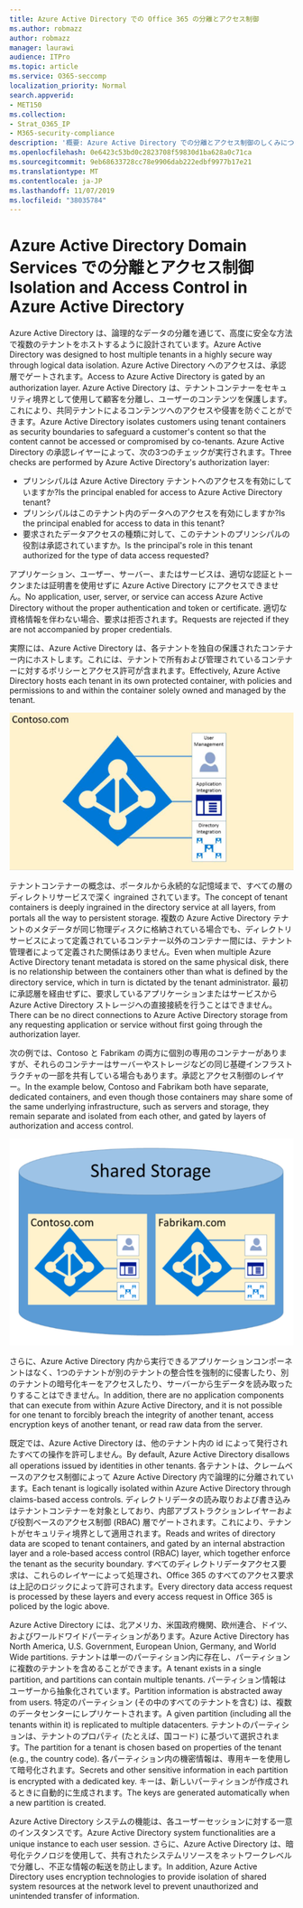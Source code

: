 ```yaml
---
title: Azure Active Directory での Office 365 の分離とアクセス制御
ms.author: robmazz
author: robmazz
manager: laurawi
audience: ITPro
ms.topic: article
ms.service: O365-seccomp
localization_priority: Normal
search.appverid:
- MET150
ms.collection:
- Strat_O365_IP
- M365-security-compliance
description: '概要: Azure Active Directory での分離とアクセス制御のしくみについて説明します。'
ms.openlocfilehash: 0e6423c53bd0c2823708f59830d1ba628a0c71ca
ms.sourcegitcommit: 9eb68633728cc78e9906dab222edbf9977b17e21
ms.translationtype: MT
ms.contentlocale: ja-JP
ms.lasthandoff: 11/07/2019
ms.locfileid: "38035784"
---
```

# <a name="isolation-and-access-control-in-azure-active-directory"></a><span data-ttu-id="42629-103">Azure Active Directory Domain Services での分離とアクセス制御</span><span class="sxs-lookup"><span data-stu-id="42629-103">Isolation and Access Control in Azure Active Directory</span></span>

<span data-ttu-id="42629-104">Azure Active Directory は、論理的なデータの分離を通じて、高度に安全な方法で複数のテナントをホストするように設計されています。</span><span class="sxs-lookup"><span data-stu-id="42629-104">Azure Active Directory was designed to host multiple tenants in a highly secure way through logical data isolation.</span></span> <span data-ttu-id="42629-105">Azure Active Directory へのアクセスは、承認層でゲートされます。</span><span class="sxs-lookup"><span data-stu-id="42629-105">Access to Azure Active Directory is gated by an authorization layer.</span></span> <span data-ttu-id="42629-106">Azure Active Directory は、テナントコンテナーをセキュリティ境界として使用して顧客を分離し、ユーザーのコンテンツを保護します。これにより、共同テナントによるコンテンツへのアクセスや侵害を防ぐことができます。</span><span class="sxs-lookup"><span data-stu-id="42629-106">Azure Active Directory isolates customers using tenant containers as security boundaries to safeguard a customer's content so that the content cannot be accessed or compromised by co-tenants.</span></span> <span data-ttu-id="42629-107">Azure Active Directory の承認レイヤーによって、次の3つのチェックが実行されます。</span><span class="sxs-lookup"><span data-stu-id="42629-107">Three checks are performed by Azure Active Directory's authorization layer:</span></span>

- <span data-ttu-id="42629-108">プリンシパルは Azure Active Directory テナントへのアクセスを有効にしていますか?</span><span class="sxs-lookup"><span data-stu-id="42629-108">Is the principal enabled for access to Azure Active Directory tenant?</span></span>
- <span data-ttu-id="42629-109">プリンシパルはこのテナント内のデータへのアクセスを有効にしますか?</span><span class="sxs-lookup"><span data-stu-id="42629-109">Is the principal enabled for access to data in this tenant?</span></span>
- <span data-ttu-id="42629-110">要求されたデータアクセスの種類に対して、このテナントのプリンシパルの役割は承認されていますか。</span><span class="sxs-lookup"><span data-stu-id="42629-110">Is the principal's role in this tenant authorized for the type of data access requested?</span></span>

<span data-ttu-id="42629-111">アプリケーション、ユーザー、サーバー、またはサービスは、適切な認証とトークンまたは証明書を使用せずに Azure Active Directory にアクセスできません。</span><span class="sxs-lookup"><span data-stu-id="42629-111">No application, user, server, or service can access Azure Active Directory without the proper authentication and token or certificate.</span></span> <span data-ttu-id="42629-112">適切な資格情報を伴わない場合、要求は拒否されます。</span><span class="sxs-lookup"><span data-stu-id="42629-112">Requests are rejected if they are not accompanied by proper credentials.</span></span>

<span data-ttu-id="42629-113">実際には、Azure Active Directory は、各テナントを独自の保護されたコンテナー内にホストします。これには、テナントで所有および管理されているコンテナーに対するポリシーとアクセス許可が含まれます。</span><span class="sxs-lookup"><span data-stu-id="42629-113">Effectively, Azure Active Directory hosts each tenant in its own protected container, with policies and permissions to and within the container solely owned and managed by the tenant.</span></span>
 
![Azure コンテナー](media/office-365-isolation-azure-container.png)

<span data-ttu-id="42629-115">テナントコンテナーの概念は、ポータルから永続的な記憶域まで、すべての層のディレクトリサービスで深く ingrained されています。</span><span class="sxs-lookup"><span data-stu-id="42629-115">The concept of tenant containers is deeply ingrained in the directory service at all layers, from portals all the way to persistent storage.</span></span> <span data-ttu-id="42629-116">複数の Azure Active Directory テナントのメタデータが同じ物理ディスクに格納されている場合でも、ディレクトリサービスによって定義されているコンテナー以外のコンテナー間には、テナント管理者によって定義された関係はありません。</span><span class="sxs-lookup"><span data-stu-id="42629-116">Even when multiple Azure Active Directory tenant metadata is stored on the same physical disk, there is no relationship between the containers other than what is defined by the directory service, which in turn is dictated by the tenant administrator.</span></span> <span data-ttu-id="42629-117">最初に承認層を経由せずに、要求しているアプリケーションまたはサービスから Azure Active Directory ストレージへの直接接続を行うことはできません。</span><span class="sxs-lookup"><span data-stu-id="42629-117">There can be no direct connections to Azure Active Directory storage from any requesting application or service without first going through the authorization layer.</span></span>

<span data-ttu-id="42629-118">次の例では、Contoso と Fabrikam の両方に個別の専用のコンテナーがありますが、それらのコンテナーはサーバーやストレージなどの同じ基礎インフラストラクチャの一部を共有している場合もあります。承認とアクセス制御のレイヤー。</span><span class="sxs-lookup"><span data-stu-id="42629-118">In the example below, Contoso and Fabrikam both have separate, dedicated containers, and even though those containers may share some of the same underlying infrastructure, such as servers and storage, they remain separate and isolated from each other, and gated by layers of authorization and access control.</span></span>
 
![Azure 専用コンテナー](media/office-365-isolation-azure-dedicated-containers.png)

<span data-ttu-id="42629-120">さらに、Azure Active Directory 内から実行できるアプリケーションコンポーネントはなく、1つのテナントが別のテナントの整合性を強制的に侵害したり、別のテナントの暗号化キーをアクセスしたり、サーバーから生データを読み取ったりすることはできません。</span><span class="sxs-lookup"><span data-stu-id="42629-120">In addition, there are no application components that can execute from within Azure Active Directory, and it is not possible for one tenant to forcibly breach the integrity of another tenant, access encryption keys of another tenant, or read raw data from the server.</span></span>

<span data-ttu-id="42629-121">既定では、Azure Active Directory は、他のテナント内の id によって発行されたすべての操作を許可しません。</span><span class="sxs-lookup"><span data-stu-id="42629-121">By default, Azure Active Directory disallows all operations issued by identities in other tenants.</span></span> <span data-ttu-id="42629-122">各テナントは、クレームベースのアクセス制御によって Azure Active Directory 内で論理的に分離されています。</span><span class="sxs-lookup"><span data-stu-id="42629-122">Each tenant is logically isolated within Azure Active Directory through claims-based access controls.</span></span> <span data-ttu-id="42629-123">ディレクトリデータの読み取りおよび書き込みはテナントコンテナーを対象としており、内部アブストラクションレイヤーおよび役割ベースのアクセス制御 (RBAC) 層でゲートされます。これにより、テナントがセキュリティ境界として適用されます。</span><span class="sxs-lookup"><span data-stu-id="42629-123">Reads and writes of directory data are scoped to tenant containers, and gated by an internal abstraction layer and a role-based access control (RBAC) layer, which together enforce the tenant as the security boundary.</span></span> <span data-ttu-id="42629-124">すべてのディレクトリデータアクセス要求は、これらのレイヤーによって処理され、Office 365 のすべてのアクセス要求は上記のロジックによって許可されます。</span><span class="sxs-lookup"><span data-stu-id="42629-124">Every directory data access request is processed by these layers and every access request in Office 365 is policed by the logic above.</span></span>

<span data-ttu-id="42629-125">Azure Active Directory には、北アメリカ、米国政府機関、欧州連合、ドイツ、およびワールドワイドパーティションがあります。</span><span class="sxs-lookup"><span data-stu-id="42629-125">Azure Active Directory has North America, U.S. Government, European Union, Germany, and World Wide partitions.</span></span> <span data-ttu-id="42629-126">テナントは単一のパーティション内に存在し、パーティションに複数のテナントを含めることができます。</span><span class="sxs-lookup"><span data-stu-id="42629-126">A tenant exists in a single partition, and partitions can contain multiple tenants.</span></span> <span data-ttu-id="42629-127">パーティション情報はユーザーから抽象化されています。</span><span class="sxs-lookup"><span data-stu-id="42629-127">Partition information is abstracted away from users.</span></span> <span data-ttu-id="42629-128">特定のパーティション (その中のすべてのテナントを含む) は、複数のデータセンターにレプリケートされます。</span><span class="sxs-lookup"><span data-stu-id="42629-128">A given partition (including all the tenants within it) is replicated to multiple datacenters.</span></span> <span data-ttu-id="42629-129">テナントのパーティションは、テナントのプロパティ (たとえば、国コード) に基づいて選択されます。</span><span class="sxs-lookup"><span data-stu-id="42629-129">The partition for a tenant is chosen based on properties of the tenant (e.g., the country code).</span></span> <span data-ttu-id="42629-130">各パーティション内の機密情報は、専用キーを使用して暗号化されます。</span><span class="sxs-lookup"><span data-stu-id="42629-130">Secrets and other sensitive information in each partition is encrypted with a dedicated key.</span></span> <span data-ttu-id="42629-131">キーは、新しいパーティションが作成されるときに自動的に生成されます。</span><span class="sxs-lookup"><span data-stu-id="42629-131">The keys are generated automatically when a new partition is created.</span></span>

<span data-ttu-id="42629-132">Azure Active Directory システムの機能は、各ユーザーセッションに対する一意のインスタンスです。</span><span class="sxs-lookup"><span data-stu-id="42629-132">Azure Active Directory system functionalities are a unique instance to each user session.</span></span> <span data-ttu-id="42629-133">さらに、Azure Active Directory は、暗号化テクノロジを使用して、共有されたシステムリソースをネットワークレベルで分離し、不正な情報の転送を防止します。</span><span class="sxs-lookup"><span data-stu-id="42629-133">In addition, Azure Active Directory uses encryption technologies to provide isolation of shared system resources at the network level to prevent unauthorized and unintended transfer of information.</span></span>
